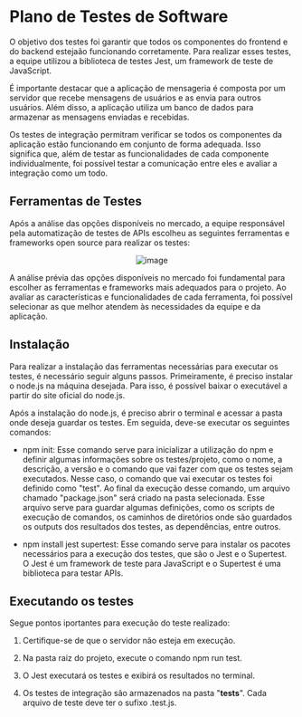 # Plano de Testes de Software

O objetivo dos testes foi garantir que todos os componentes do frontend e do backend estejaão funcionando corretamente. Para realizar esses testes, a equipe utilizou a biblioteca de testes Jest, um framework de teste de JavaScript.

É importante destacar que a aplicação de mensageria é composta por um servidor que recebe mensagens de usuários e as envia para outros usuários. Além disso, a aplicação utiliza um banco de dados para armazenar as mensagens enviadas e recebidas.

Os testes de integração permitram verificar se todos os componentes da aplicação estão funcionando em conjunto de forma adequada. Isso significa que, além de testar as funcionalidades de cada componente individualmente, foi possível testar a comunicação entre eles e avaliar a integração como um todo.


## Ferramentas de Testes

Após a análise das opções disponíveis no mercado, a equipe responsável pela automatização de testes de APIs escolheu as seguintes ferramentas e frameworks open source para realizar os testes:

<div align="center">

![image](https://github.com/ICEI-PUC-Minas-PMV-ADS/Chatter/assets/90533356/74f50361-9b31-43a8-b8f1-c369a190879a)
 
 </div>
 
 A análise prévia das opções disponíveis no mercado foi fundamental para escolher as ferramentas e frameworks mais adequados para o projeto. Ao avaliar as características e funcionalidades de cada ferramenta, foi possível selecionar as que melhor atendem às necessidades da equipe e da aplicação.
 
 ## Instalação 

Para realizar a instalação das ferramentas necessárias para executar os testes, é necessário seguir alguns passos. Primeiramente, é preciso instalar o node.js na máquina desejada. Para isso, é possível baixar o executável a partir do site oficial do node.js.

Após a instalação do node.js, é preciso abrir o terminal e acessar a pasta onde deseja guardar os testes. Em seguida, deve-se executar os seguintes comandos:

- npm init: Esse comando serve para inicializar a utilização do npm e definir algumas informações sobre os testes/projeto, como o nome, a descrição, a versão e o comando que vai fazer com que os testes sejam executados. Nesse caso, o comando que vai executar os testes foi definido como "test". Ao final da execução desse comando, um arquivo chamado "package.json" será criado na pasta selecionada. Esse arquivo serve para guardar algumas definições, como os scripts de execução de comandos, os caminhos de diretórios onde são guardados os outputs dos resultados dos testes, as dependências, entre outros.

- npm install jest supertest: Esse comando serve para instalar os pacotes necessários para a execução dos testes, que são o Jest e o Supertest. O Jest é um framework de teste para JavaScript e o Supertest é uma biblioteca para testar APIs.

## Executando os testes

Segue pontos iportantes para execução do teste realizado:

1. Certifique-se de que o servidor não esteja em execução.

2. Na pasta raiz do projeto, execute o comando npm run test.

3. O Jest executará os testes e exibirá os resultados no terminal.

4. Os testes de integração são armazenados na pasta  "__tests__". Cada arquivo de teste deve ter o sufixo .test.js.
